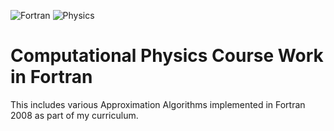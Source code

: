 ![Fortran](https://img.shields.io/badge/Fortran-%23734F96.svg?style=for-the-badge&logo=fortran&logoColor=white)
![Physics](https://img.shields.io/badge/physics-%23013243.svg?style=for-the-badge&logo=numpy&logoColor=white)

# Computational Physics Course Work in Fortran

This includes various Approximation Algorithms implemented in Fortran 2008 as part of my curriculum.
